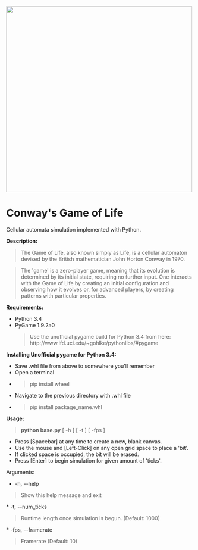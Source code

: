 <img src='http://galenscovell.github.io/css/pics/cgol.png' width=500px />

Conway's Game of Life
===================

Cellular automata simulation implemented with Python.

<b>Description:</b>
<blockquote>The Game of Life, also known simply as Life, is a cellular automaton devised by the British mathematician John Horton Conway in 1970.</blockquote>

<blockquote>The 'game' is a zero-player game, meaning that its evolution is determined by its initial state, requiring no further input. One interacts with the Game of Life by creating an initial configuration and observing how it evolves or, for advanced players, by creating patterns with particular properties.</blockquote>

<b>Requirements:</b>
* Python 3.4
* PyGame 1.9.2a0
  <blockquote>Use the unofficial pygame build for Python 3.4 from here: http://www.lfd.uci.edu/~gohlke/pythonlibs/#pygame</blockquote>

<b>Installing Unofficial pygame for Python 3.4:</b>
* Save .whl file from above to somewhere you'll remember
* Open a terminal
* <blockquote>pip install wheel</blockquote>
* Navigate to the previous directory with .whl file
* <blockquote>pip install package_name.whl</blockquote>

<b>Usage:</b>
<blockquote><b>python base.py</b> [ -h ] [ -t ] [ -fps ] </blockquote>

+ Press [Spacebar] at any time to create a new, blank canvas.
+ Use the mouse and [Left-Click] on any open grid space to place a 'bit'.
+ If clicked space is occupied, the bit will be erased.
+ Press [Enter] to begin simulation for given amount of 'ticks'.

Arguments:
*  -h, --help 
<blockquote> Show this help message and exit </blockquote>
*  -t, --num_ticks 
<blockquote> Runtime length once simulation is begun. (Default: 1000) </blockquote>
* -fps, --framerate 
<blockquote> Framerate (Default: 10) </blockquote>

